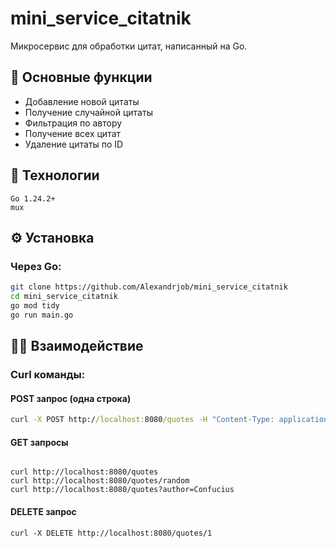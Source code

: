 # mini_service_citatnik

Микросервис для обработки цитат, написанный на Go.

## 📌 Основные функции
- Добавление новой цитаты
- Получение случайной цитаты
- Фильтрация по автору
- Получение всех цитат
- Удаление цитаты по ID

## 🚀 Технологии
```plaintext
Go 1.24.2+
mux
```

## ⚙️ Установка
### Через Go:
```bash
git clone https://github.com/Alexandrjob/mini_service_citatnik
cd mini_service_citatnik
go mod tidy
go run main.go
```

## 🫳🏻 Взаимодействие
### Curl команды:
#### POST запрос (одна строка)
```cmd
curl -X POST http://localhost:8080/quotes -H "Content-Type: application/json" -d "{\"author\":\"Confucius\", \"quote\":\"Life is simple, but we insist on making it complicated.\"}"
```

#### GET запросы
```

curl http://localhost:8080/quotes
curl http://localhost:8080/quotes/random
curl http://localhost:8080/quotes?author=Confucius
```

#### DELETE запрос
```
curl -X DELETE http://localhost:8080/quotes/1
```